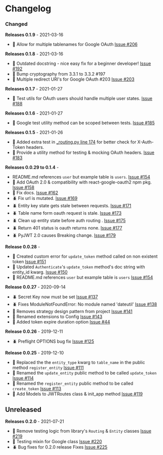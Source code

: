 # Changelog

### Changed

**Releases 0.1.9** - 2021-03-16
- 🎁 Allow for multiple tablenames for Google OAuth  [Issue #206](https://github.com/joegasewicz/flask-jwt-router/issues/206)

**Releases 0.1.8** - 2021-03-16
- 📝 Outdated docstring - nice easy fix for a beginner developer! [Issue #192](https://github.com/joegasewicz/flask-jwt-router/issues/192)
- 🎁 Bump cryptography from 3.3.1 to 3.3.2 #197
- 🎁 Multiple redirect URI's for Google OAuth #203 [Issue #203](https://github.com/joegasewicz/flask-jwt-router/issues/203)

**Releases 0.1.7** - 2021-01-27
- 🎁 Test utils for OAuth users should handle multiple user states. [Issue #188](https://github.com/joegasewicz/flask-jwt-router/pull/188)

**Releases 0.1.6** - 2021-01-27
- 🎁 Google test utility method can be scoped between tests. [Issue #185](https://github.com/joegasewicz/flask-jwt-router/issues/185)

**Releases 0.1.5** - 2021-01-26
- 🎁 Added extra test in  [_routing.py line 174](https://github.com/joegasewicz/flask-jwt-router/blob/6ee5bcfb772b6cb66a5c621cf466014b94eaf635/flask_jwt_router/_routing.py#L174) for better check for X-Auth-Token headers.
- 🎁 Provide a utility method for testing & mocking OAuth headers. [Issue #183](https://github.com/joegasewicz/flask-jwt-router/issues/183)

**Releases 0.0.29 to 0.1.4** -

- README.md references `user` but example table is `users`. [Issue #154](https://github.com/joegasewicz/flask-jwt-router/issues/154)
- 🎁 Add OAuth 2.0 & compatibility with react-google-oauth2 npm pkg. [Issue #158](https://github.com/joegasewicz/flask-jwt-router/issues/158)
- 📝 Fix docs. [Issue #162](https://github.com/joegasewicz/flask-jwt-router/issues/162)
- 🪲 Fix url is mutated. [Issue #169](https://github.com/joegasewicz/flask-jwt-router/issues/169)
- 🪲 Entity key state gets stale between requests. [Issue #171](https://github.com/joegasewicz/flask-jwt-router/issues/171)
- 🪲 Table name form oauth request is stale. [Issue #173](https://github.com/joegasewicz/flask-jwt-router/issues/173)
- 🪲 Clean up entity state before auth routing . [Issue #175](https://github.com/joegasewicz/flask-jwt-router/issues/175)
- 🪲 Return 401 status is oauth returns none. [Issue #177](https://github.com/joegasewicz/flask-jwt-router/issues/177)
- 🪲 PyJWT 2.0 causes Breaking change. [Issue #179](https://github.com/joegasewicz/flask-jwt-router/issues/179)

**Release 0.0.28** -

- 🎁 Created custom error for `update_token` method called on non existent token [Issue #151](https://github.com/joegasewicz/flask-jwt-router/issues/151)
- 📝 Updated `Authenticate`'s `update_token` method's doc string with entity_id kwarg. [Issue #150](https://github.com/joegasewicz/flask-jwt-router/issues/150) 
- 📝 README.md references `user` but example table is `users` [Issue #154](https://github.com/joegasewicz/flask-jwt-router/issues/154)

**Release 0.0.27** - 2020-09-14

- 🪲 Secret Key now must be set [Issue #137](https://github.com/joegasewicz/flask-jwt-router/issues/137)
- 🪲 Fixes ModuleNotFoundError: No module named 'dateutil' [Issue #138](https://github.com/joegasewicz/flask-jwt-router/issues/138)
- 🎁 Removes strategy design pattern from project [Issue #141](https://github.com/joegasewicz/flask-jwt-router/issues/141)
- 🎁 Renamed extensions to Config [Issue #143](https://github.com/joegasewicz/flask-jwt-router/issues/143)
- 🎁 Added token expire duration option [Issue #44](https://github.com/joegasewicz/flask-jwt-router/issues/44)

**Release 0.0.26** - 2019-12-11

- 🪲 Preflight OPTIONS bug fix [Issue #125](https://github.com/joegasewicz/Flask-JWT-Router/issues/125)

**Release 0.0.25** - 2019-12-10

- 🎁 Replaced the the `entity_type` kwarg to `table_name` in the public method `register_entity` [Issue #111](https://github.com/joegasewicz/Flask-JWT-Router/issues/111)
- 🎁 Renamed the `update_entity` public method to be called `update_token` [Issue #114](https://github.com/joegasewicz/Flask-JWT-Router/issues/114)
- 🎁 Renamed the `register_entity` public method to be called `create_token` [Issue #113](https://github.com/joegasewicz/Flask-JWT-Router/issues/113)
- 🎁 Add Models to JWTRoutes class & init_app method [Issue #119](https://github.com/joegasewicz/Flask-JWT-Router/issues/119)

## Unreleased
**Releases 0.2.0** - 2021-07-21
- 🎁 Remove testing logic from library's `Routing` & `Entity` classes  [Issue #219](https://github.com/joegasewicz/flask-jwt-router/issues/219)
- 🎁 Testing mixin for Google class  [Issue #220](https://github.com/joegasewicz/flask-jwt-router/issues/220)
- 🪲 Bug fixes for 0.2.0 release Fixes [Issue #225](https://github.com/joegasewicz/flask-jwt-router/issues/225)
